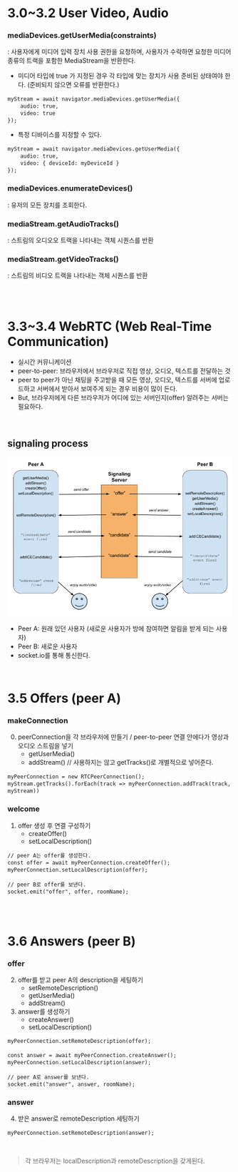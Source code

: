 # 3.0~3.2 User Video, Audio

### mediaDevices.getUserMedia(constraints)
: 사용자에게 미디어 입력 장치 사용 권한을 요청하며, 사용자가 수락하면 요청한 미디어 종류의 트랙을 포함한 MediaStream을 반환한다.

- 미디어 타입에 true 가 지정된 경우 각 타입에 맞는 장치가 사용 준비된 상태여야 한다. (준비되지 않으면 오류를 반환한다.)
```
myStream = await navigator.mediaDevices.getUserMedia({
    audio: true,
    video: true
});
```
- 특정 디바이스를 지정할 수 있다.
```
myStream = await navigator.mediaDevices.getUserMedia({
    audio: true,
    video: { deviceId: myDeviceId }
});
```

### mediaDevices.enumerateDevices()
: 유저의 모든 장치를 조회한다.

### mediaStream.getAudioTracks()
: 스트림의 오디오오 트랙을 나타내는 객체 시퀀스를 반환

### mediaStream.getVideoTracks()
: 스트림의 비디오 트랙을 나타내는 객체 시퀀스를 반환

<br><br>

# 3.3~3.4 WebRTC (Web Real-Time Communication)

- 실시간 커뮤니케이션
- peer-to-peer: 브라우저에서 브라우저로 직접 영상, 오디오, 텍스트를 전달하는 것 
- peer to peer가 아닌 채팅을 주고받을 때 모든 영상, 오디오, 텍스트를 서버에 업로드하고 서버에서 받아서 보여주게 되는 경우 비용이 많이 든다.
- But, 브라우저에게 다른 브라우저가 어디에 있는 서버인지(offer) 알려주는 서버는 필요하다.

<br>

## signaling process
![message](./img/3_4webrtc.PNG)

- Peer A: 원래 있던 사용자 (새로운 사용자가 방에 참여하면 알림을 받게 되는 사용자)
- Peer B: 새로운 사용자
- socket.io를 통해 통신한다.

<br>

# 3.5 Offers (peer A)

### makeConnection
0. peerConnection을 각 브라우저에 만들기 / peer-to-peer 연결 안에다가 영상과 오디오 스트림을 넣기 
    - getUserMedia()
    - addStream() // 사용하지는 않고 getTracks()로 개별적으로 넣어준다.
```
myPeerConnection = new RTCPeerConnection();
myStream.getTracks().forEach(track => myPeerConnection.addTrack(track, myStream))
```

### welcome
1. offer 생성 후 연결 구성하기
    - createOffer()
    - setLocalDescription()
```
// peer A는 offer를 생성한다.
const offer = await myPeerConnection.createOffer();
myPeerConnection.setLocalDescription(offer);

// peer B로 offer를 보낸다.
socket.emit("offer", offer, roomName);
```

<br><br>

# 3.6 Answers (peer B)

### offer
2. offer를 받고 peer A의 description을 세팅하기
    - setRemoteDescription()
    - getUserMedia()
    - addStream()
3. answer를 생성하기
    - createAnswer()
    - setLocalDescription()
```
myPeerConnection.setRemoteDescription(offer);

const answer = await myPeerConnection.createAnswer();
myPeerConnection.setLocalDescription(answer);

// peer A로 answer를 보낸다.
socket.emit("answer", answer, roomName);
```

### answer
4. 받은 answer로 remoteDescription 세팅하기
```
myPeerConnection.setRemoteDescription(answer);
```

<br>

> 각 브라우저는 localDescription과 remoteDescription을 갖게된다.